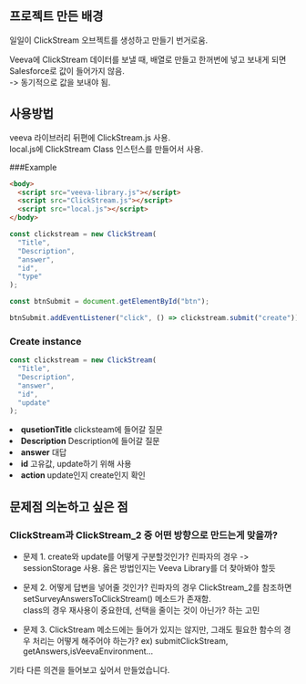 ## 프로젝트 만든 배경

일일이 ClickStream 오브젝트를 생성하고 만들기 번거로움.

Veeva에 ClickStream 데이터를 보낼 때, 배열로 만들고 한꺼번에 넣고 보내게 되면 Salesforce로 값이 들어가지 않음.  
-> 동기적으로 값을 보내야 됨.

## 사용방법

veeva 라이브러리 뒤편에 ClickStream.js 사용.  
local.js에 ClickStream Class 인스턴스를 만들어서 사용.

###Example

```html
<body>
  <script src="veeva-library.js"></script>
  <script src="ClickStream.js"></script>
  <script src="local.js"></script>
</body>
```

```js
const clickstream = new ClickStream(
  "Title",
  "Description",
  "answer",
  "id",
  "type"
);

const btnSubmit = document.getElementById("btn");

btnSubmit.addEventListener("click", () => clickstream.submit("create"));
```

### Create instance

```js
const clickstream = new ClickStream(
  "Title",
  "Description",
  "answer",
  "id",
  "update"
);
```

<li> <strong>qusetionTitle</strong> clicksteam에 들어갈 질문</li>
<li> <strong>Description</strong> Description에 들어갈 질문</li>
<li> <strong>answer</strong> 대답</li>
<li> <strong> id</strong> 고유값, update하기 위해 사용</li>
<li><strong>action </strong>update인지 create인지 확인</li>

## 문제점 의논하고 싶은 점

### ClickStream과 ClickStream_2 중 어떤 방향으로 만드는게 맞을까?

- 문제 1. create와 update를 어떻게 구분할것인가?
  린파자의 경우 -> sessionStorage 사용. 옳은 방법인지는 Veeva Library를 더 찾아봐야 할듯

- 문제 2. 어떻게 답변을 넣어줄 것인가?
  린파자의 경우 ClickStream_2를 참조하면 setSurveyAnswersToClickStream() 메소드가 존재함. <br>
  class의 경우 재사용이 중요한데, 선택을 줄이는 것이 아닌가? 하는 고민

- 문제 3. ClickStream 메소드에는 들어가 있지는 않지만,
  그래도 필요한 함수의 경우 처리는 어떻게 해주어야 하는가?
  ex) submitClickStream, getAnswers,isVeevaEnvironment...

기타 다른 의견을 들어보고 싶어서 만들었습니다.
